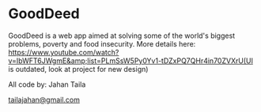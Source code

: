 # GoodDeed
GoodDeed is a web app aimed at solving some of the world's biggest problems, poverty and food insecurity. More details here: https://www.youtube.com/watch?v=IbWFT6JWgmE&amp;list=PLmSsW5Py0Yv1-tDZxPQ7QHr4in70ZVXrU(UI is outdated, look at project for new design)


All code by: Jahan Taila 

tailajahan@gmail.com
